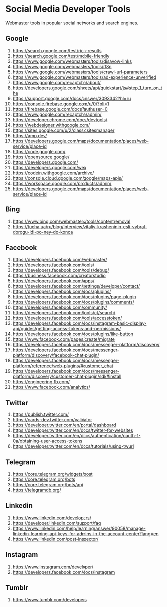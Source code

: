 # Social Media Developer Tools

Webmaster tools in popular social networks and search engines.

<H2>Google</H2>

1. https://search.google.com/test/rich-results
2. https://search.google.com/test/mobile-friendly
3. https://www.google.com/webmasters/tools/disavow-links
4. https://www.google.com/webmasters/tools/i18n
5. https://www.google.com/webmasters/tools/crawl-url-parameters
6. https://www.google.com/webmasters/tools/ad-experience-unverified
7. https://www.google.com/recaptcha/about/
8. https://developers.google.com/sheets/api/quickstart/js#step_1_turn_on_the
9. https://support.google.com/docs/answer/3093342?hl=ru
10. https://console.firebase.google.com/u/0/?pli=1
11. https://firebase.google.com/docs?authuser=0
12. https://www.google.com/recaptcha/admin/
13. https://developer.chrome.com/docs/devtools/
14. https://webdesigner.withgoogle.com/
15. https://sites.google.com/u/2/classicsitesmanager
16. https://amp.dev/
17. https://developers.google.com/maps/documentation/places/web-service/place-id
18. https://code.google.com/
19. https://opensource.google/
20. https://developers.google.com/
21. https://developers.google.com/web
22. https://codein.withgoogle.com/archive/
23. https://console.cloud.google.com/google/maps-apis/
24. https://workspace.google.com/products/admin/
25. https://developers.google.com/maps/documentation/places/web-service/place-id

<H2>Bing</H2>

1. https://www.bing.com/webmasters/tools/contentremoval
2. https://tucha.ua/ru/blog/interview/vitaliy-krasheninin-esli-vybral-dorogu-idi-po-ney-do-konca

<H2>Facebook</H2>

1. https://developers.facebook.com/webmaster/
2. https://developers.facebook.com/tools/
3. https://developers.facebook.com/tools/debug/
4. https://business.facebook.com/creatorstudio
5. https://developers.facebook.com/apps/
6. https://developers.facebook.com/settings/developer/contact/
7. https://developers.facebook.com/docs/plugins/
8. https://developers.facebook.com/docs/plugins/page-plugin
9. https://developers.facebook.com/docs/plugins/comments/
10. https://developers.facebook.com/community/
11. https://developers.facebook.com/tools/ct/search/
12. https://developers.facebook.com/tools/accesstoken/
13. https://developers.facebook.com/docs/instagram-basic-display-api/guides/getting-access-tokens-and-permissions/
14. https://developers.facebook.com/docs/plugins/like-button
15. https://www.facebook.com/pages/create/migrate
16. https://developers.facebook.com/docs/messenger-platform/discovery/
17. https://developers.facebook.com/docs/messenger-platform/discovery/facebook-chat-plugin/
18. https://developers.facebook.com/docs/messenger-platform/reference/web-plugins/#customer_chat
19. https://developers.facebook.com/docs/messenger-platform/discovery/customer-chat-plugin/sdk#install
20. https://engineering.fb.com/
21. https://www.facebook.com/analytics/

<H2>Twitter</H2>

1. https://publish.twitter.com/
2. https://cards-dev.twitter.com/validator
3. https://developer.twitter.com/en/portal/dashboard
4. https://developer.twitter.com/en/docs/twitter-for-websites
5. https://developer.twitter.com/en/docs/authentication/oauth-1-0a/obtaining-user-access-tokens
6. https://developer.twitter.com/en/docs/tutorials/using-twurl

<H2>Telegram</H2>

1. https://core.telegram.org/widgets/post
2. https://core.telegram.org/bots
3. https://core.telegram.org/bots/api
4. https://telegramdb.org/

<H2>Linkedin</H2>

1. https://www.linkedin.com/developers/
2. https://developer.linkedin.com/support/faq
3. https://www.linkedin.com/help/learning/answer/90058/manage-linkedin-learning-api-keys-for-admins-in-the-account-center?lang=en
4. https://www.linkedin.com/post-inspector/

<H2>Instagram</H2>

1. https://www.instagram.com/developer/
2. https://developers.facebook.com/docs/instagram

<H2>Tumblr</H2>

1. https://www.tumblr.com/developers
